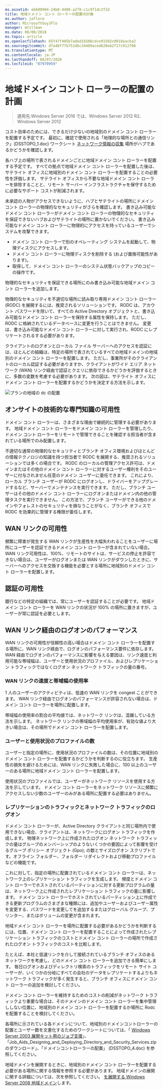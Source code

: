 ```yaml
---
ms.assetid: eb600904-24b8-4488-a278-c1c971dc2f2d
title: 地域ドメイン コント ローラーの配置の計画
ms.author: joflore
author: MicrosoftGuyJFlo
manager: mtillman
ms.date: 08/08/2018
ms.topic: article
ms.openlocfilehash: 65f47f485b7aded16506cdce91502c0918aacba2
ms.sourcegitcommit: dfa48f77b751dbc34409aced628eb2f17c912f08
ms.translationtype: MT
ms.contentlocale: ja-JP
ms.lasthandoff: 08/07/2020
ms.locfileid: "87970959"
---
```

# <a name="planning-regional-domain-controller-placement"></a>地域ドメイン コント ローラーの配置の計画

> 適用先:Windows Server 2016 では、Windows Server 2012 R2、Windows Server 2012

コスト効率のためには、できるだけ少ないの地域別のドメイン コント ローラーを配置する予定です。 最初に、確認で使用される「地理的な場所との通信リンク」(DSSTOPO_1.doc) ワークシート [ネットワーク情報の収集](../../ad-ds/plan/Collecting-Network-Information.md) 場所がハブであるかどうかを確認します。

各ハブ上の場所で表されるドメインごとに地域ドメイン コント ローラーを配置する予定です。 すべての拠点で地域ドメイン コント ローラーを配置した後は、サテライト オフィスに地域別のドメイン コント ローラーを配置することの必要性を評価します。 サテライト オフィスから不要な地域ドメイン コント ローラーを排除することと、リモート サーバー インフラストラクチャを保守するために必要なサポート コストが削減されます。

未承認の人物がアクセスできないように、ハブとサテライトの場所にドメイン コント ローラーの物理的なセキュリティがさらを確認します。 書き込み可能なドメイン コント ローラーがドメイン コント ローラーの物理的なセキュリティを保証できないハブおよびサテライトの場所に置かないでください。 書き込み可能なドメイン コント ローラーに物理的にアクセスを持っているユーザーでシステムを攻撃できます。

- ドメイン コント ローラーで別のオペレーティング システムを起動して、物理ディスクにアクセスします。
- ドメイン コント ローラーに物理ディスクを削除する (および置換可能性があります)。
- 取得して、ドメイン コント ローラーのシステム状態バックアップのコピーの操作です。

物理的なセキュリティを保証できる場所にのみ書き込み可能な地域ドメイン コント ローラーを追加します。

物理的なセキュリティを不適切な場所に読み取り専用ドメイン コント ローラー (RODC) を展開するには、推奨されるソリューションです。 RODC は、アカウント パスワードを除いて、すべての Active Directory オブジェクトと、書き込み可能なドメイン コント ローラーを保持する属性を保持します。 ただし、RODC に格納されているデータベースに変更を行うことはできません。 変更は、書き込み可能なドメイン コント ローラーに対して実行され、RODC にレプリケートされるする必要があります。

クライアントのログオンとローカル ファイル サーバーへのアクセスを認証には、ほとんどの組織は、特定の場所で表されているすべての地域ドメインの地域別のドメイン コント ローラーを配置します。 ただし、事業所がそのクライアントのローカル認証する必要がありますか、クライアントがワイド エリア ネットワーク (WAN) リンク経由で認証とクエリに依存できるかどうかを評価するときに、多数の変数を考慮する必要があります。 次の図は、サテライト オフィスにドメイン コント ローラーを配置するかどうかを決定する方法を示します。

![プランの地域の dc の配置](media/Planning-Regional-Domain-Controller-Placement/49892c8c-2c99-4aab-92ba-808dbc8048e2.gif)

## <a name="onsite-technical-expertise-availability"></a>オンサイトの技術的な専門知識の可用性

ドメイン コント ローラーは、さまざまな理由で継続的に管理する必要があります。 地域ドメイン コント ローラーをドメイン コント ローラーを管理したり、ドメイン コント ローラーをリモートで管理できることを確認する担当者が含まれている場所でのみ配置します。

不適切な通常の物理的なセキュリティとブランチ オフィス環境およびほとんどの情報テクノロジの知識を持つ担当者で RODC を展開する、推奨されるソリューションでは多くの場合です。 RODC のローカルの管理アクセス許可は、ドメインまたはその他のドメイン コント ローラーに対するユーザー権利をそのユーザーに付与されません任意のドメイン ユーザーに委任できます。 これにより、ローカル ブランチ ユーザーが RODC にログオンし、ドライバーをアップグレードするなど、サーバーでメンテナンスを実行できます。 ただし、ブランチ ユーザーはその他のドメイン コント ローラーにログオンまたはドメイン内の他の管理タスクを実行できません。 この方法で、ブランチ ユーザーができる他のドメインやフォレストのセキュリティを損なうことがなく、ブランチ オフィスで RODC を効果的に管理する権限が委任します。

## <a name="wan-link-availability"></a>WAN リンクの可用性

頻繁に障害が発生する WAN リンクが生産性を大幅失われることをユーザーに場所にユーザーを認証できるドメイン コント ローラーが含まれていない場合。 WAN リンク可用性は、100%、リモートのサイトは、サービスの停止を許容できない場合は、ユーザーがログオンまたは WAN リンクがダウンしたときに、サーバーへのアクセスを交換する機能を必要とする場所に地域別のドメイン コント ローラーを配置します。

## <a name="authentication-availability"></a>認証の可用性

銀行などの特定の組織では、常にユーザーを認証することが必要です。 地域ドメイン コント ローラーを WAN リンクの状況が 100% の場所に置きますが、ユーザーが常に認証を必要とします。

## <a name="logon-performance-over-wan-links"></a>WAN リンク経由のログオンのパフォーマンス

WAN リンクの可用性が信頼性の高い場合はドメイン コント ローラーを配置する場所に、WAN リンク経由で、ログオンのパフォーマンス要件に依存します。 WAN 経由でログオンのパフォーマンスに影響を与える要因は、リンク速度と利用可能な帯域幅は、ユーザーと使用状況のプロファイル、およびレプリケーション トラフィックではなくログオン ネットワーク トラフィックの量の番号。

### <a name="wan-link-speed-and-bandwidth-utilization"></a>WAN リンクの速度と帯域幅の使用率

1 人のユーザーのアクティビティは、低速の WAN リンクを congest ことができます。 WAN リンク経由でログオンのパフォーマンスが許容されない場合は、ドメイン コント ローラーを場所に配置します。

帯域幅の使用率の割合の平均値では、ネットワーク リンクは、混雑している方法を示します。 ネットワーク リンクの帯域幅の平均使用率が、有効な値より大きい場合は、その場所でドメイン コント ローラーを配置します。

### <a name="number-of-users-and-usage-profiles"></a>ユーザーと使用状況のプロファイルの数

ユーザーと指定の場所に、使用状況のプロファイルの数は、その位置に地域別のドメイン コント ローラーを配置するかどうかを判断するのに役立ちます。 生産性の損失を避けるためには、WAN リンクに失敗した場合に、100 以上のユーザーのある場所に地域ドメイン コント ローラーを配置します。

使用状況のプロファイルでは、ユーザーがネットワーク リソースを使用する方法を示しています。 ドメイン コント ローラーをネットワーク リソースに頻繁にアクセスしない少数のユーザーのみがある場所に配置する必要はありません。

### <a name="logon-network-traffic-vs-replication-traffic"></a>レプリケーションのトラフィックとネットワーク トラフィックのログオン

ドメイン コント ローラーが、Active Directory クライアントと同じ場所内で使用できない場合、クライアントは、ネットワークにログオン トラフィックを作成します。 物理ネットワーク上に作成されたログオン ネットワーク トラフィックの量はグループのメンバーシップのようないくつかの要因によって影響を受けるグループ ポリシー オブジェクト (Gpo); の数とサイズログオン スクリプトです。オフライン フォルダー、フォルダー リダイレクトおよび移動プロファイルなどの機能です。

これに対して、指定の場所に配置されているドメイン コント ローラーは、ネットワーク上のレプリケーション トラフィックを生成します。 頻度とドメイン コント ローラーでホストされているパーティションに対する更新プログラムの量は、ネットワーク上に作成されたレプリケーション トラフィックの量に影響します。 ドメイン コント ローラーでホストされているパーティション上に作成できる更新プログラムのさまざまな種類には、追加やユーザーおよびユーザー属性を変更する、パスワードを変更してを追加するまたはグローバル グループ、プリンター、またはボリュームの変更が含まれます。

地域ドメイン コント ローラーを場所に配置する必要があるかどうかを判断するには、位置、ドメイン コント ローラーを配置することによって作成されたレプリケーション トラフィックのコストとドメイン コント ローラーの場所で作成されたログオン トラフィックのコストを比較します。

たとえば、本社と低速リンクを介して接続されているブランチ オフィスのあるネットワークを考慮し、どのドメイン コント ローラーを追加できる簡単にします。 毎日ログオンおよびディレクトリ検索のトラフィックをリモート サイト ユーザーが、いくつかの分岐にすべての会社のデータをレプリケートするよりもネットワーク トラフィックが多く発生すると、ブランチ オフィスにドメイン コント ローラーの追加を検討してください。

ドメイン コント ローラーを維持するためのコストの削減がネットワーク トラフィックより重要な場合は、そのドメインのドメイン コント ローラーを集中管理ししない位置に、地域別のドメイン コント ローラーを配置するか場所に Rodc を配置することを検討してください。

各場所に示されている各ドメインについて、地域別のドメインコントローラーの配置とユーザー数を文書化するためのワークシートについては、「 [Windows Server 2003 展開キット用のジョブ支援](https://microsoft.com/download/details.aspx?id=9608)」、「Job_Aids_Designing_and_Deploying_Directory_and_Security_Services.zip のダウンロード」、「ドメインコントローラーの配置」 (DSSTOPO_4.doc) を参照してください。

地域ドメインを展開するときに、地域別のドメイン コント ローラーを配置する必要がある場所に関する情報を参照する必要があります。 地域ドメインの展開に関する詳細については、次を参照してください。 [を展開する Windows Server 2008 地域ドメイン](/previous-versions/windows/it-pro/windows-server-2008-R2-and-2008/cc755118(v=ws.10))します。

